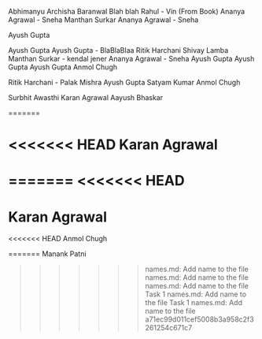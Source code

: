 Abhimanyu
Archisha Baranwal
Blah blah
Rahul - Vin (From Book)
Ananya Agrawal - Sneha
Manthan Surkar
Ananya Agrawal - Sneha

Ayush Gupta

Ayush Gupta
Ayush Gupta - BlaBlaBlaa
Ritik Harchani
Shivay Lamba
Manthan Surkar - kendal jener
Ananya Agrawal - Sneha
Ayush Gupta
Ayush Gupta
Ayush Gupta
Anmol Chugh

Ritik Harchani - Palak Mishra
Ayush Gupta
Satyam Kumar
Anmol Chugh

Surbhit Awasthi
Karan Agrawal
Aayush Bhaskar


=======

<<<<<<< HEAD
Karan Agrawal
=======
=======
<<<<<<< HEAD
=======

Karan Agrawal
=======
<<<<<<< HEAD
Anmol Chugh

=======
Manank Patni
>>>>>>> names.md: Add name to the file
>>>>>>> names.md: Add name to the file
>>>>>>> names.md: Add name to the file
>>>>>>> Task 1 names.md: Add name to the file
>>>>>>> Task 1 names.md: Add name to the file
>>>>>>> a71ec99d011cef5008b3a958c2f3261254c671c7
